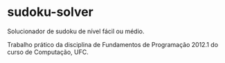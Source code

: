 # sudoku-solver
Solucionador de sudoku de nível fácil ou médio.

Trabalho prático da disciplina de Fundamentos de Programação 2012.1 do curso de Computação, UFC.
